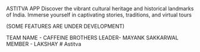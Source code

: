 ASTITVA APP Discover the vibrant cultural heritage and historical landmarks of India. Immerse yourself in captivating stories, traditions, and virtual tours


                                                        





(SOME FEATURES ARE UNDER DEVELOPMENT)



                                                                        



TEAM NAME - CAFFEINE BROTHERS LEADER- MAYANK SAKKARWAL MEMBER - LAKSHAY
#   A s t i t v a 
 
 

